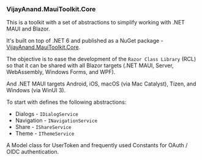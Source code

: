 ### VijayAnand.MauiToolkit.Core

This is a toolkit with a set of abstractions to simplify working with .NET MAUI and Blazor.

It's built on top of .NET 6 and published as a NuGet package - [VijayAnand.MauiToolkit.Core](https://www.nuget.org/packages/VijayAnand.MauiToolkit.Core/).

The objective is to ease the development of the `Razor Class Library` (RCL) so that it can be shared with all Blazor targets (.NET MAUI, Server, WebAssembly, Windows Forms, and WPF).

And .NET MAUI targets Android, iOS, macOS (via Mac Catalyst), Tizen, and Windows (via WinUI 3).

To start with defines the following abstractions:

* Dialogs - `IDialogService`
* Navigation - `INavigationService`
* Share - `IShareService`
* Theme - `IThemeService`

A Model class for UserToken and frequently used Constants for OAuth / OIDC authentication.
